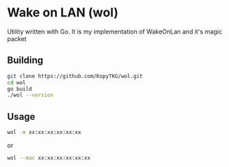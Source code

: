 # Wake on LAN (wol)

Utility written with Go. It is my implementation of WakeOnLan and it's magic packet


## Building

```bash
git clone https://github.com/KopyTKG/wol.git
cd wol
go build
./wol --version
```

## Usage

```bash
wol -m xx:xx:xx:xx:xx:xx
```

or

```bash
wol --mac xx:xx:xx:xx:xx:xx
```


